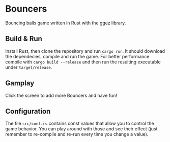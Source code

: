 # Bouncers
Bouncing balls game written in Rust with the ggez library.

## Build & Run
Install Rust, then clone the repository and run `cargo run`.
It should download the dependecies, compile and run the game.
For better performance compile with `cargo build --release` and then run the resulting executable under `target/release`.

## Gamplay
Click the screen to add more Bouncers and have fun!

## Configuration
The file `src/conf.rs` contains const values that allow you to control the game behavior.
You can play around with those and see their effect (just remember to re-compile and re-run every time you change a value).
